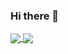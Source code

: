 ### Hi there 👋
<a href="https://github.com/IgnZard">
  <img align="center" src="https://github-readme-stats.vercel.app/api?username=IgnZard&show_icons=true&count_private=true&theme=synthwave" />
</a>
<a href="https://github.com/IgnZard">
  <img align="center" src="https://github-readme-stats.vercel.app/api/top-langs/?username=IgnZard&layout=compact&theme=synthwave" />
</a>
